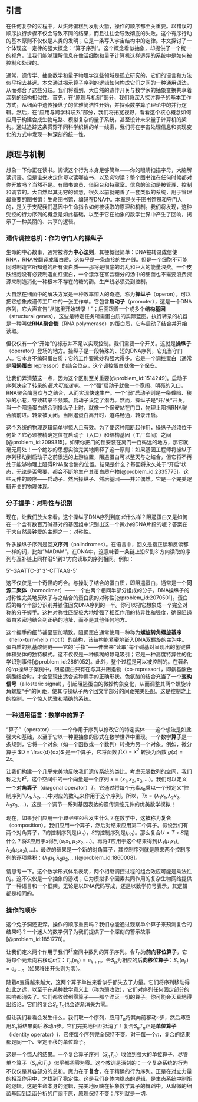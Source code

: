 ## 引言
在任何复杂的过程中，从烘烤蛋糕到发射火箭，操作的顺序都至关重要。以错误的顺序执行步骤不仅会导致不同的结果，而且往往会导致彻底的失败。这个有序行动的基本原则不仅仅是人类的发明；它是一条写入宇宙结构中的定律。本文探讨了一个体现这一定律的强大概念：“算子序列”。这个概念看似抽象，却提供了一个统一的视角，让我们能够理解信息在像活细胞和量子计算机这样迥异的系统中是如何被控制和处理的。

通常，遗传学、抽象数学和量子物理学这些领域是孤立研究的，它们的语言和方法似乎相去甚远。本文通过揭示算子序列的逻辑如何构成它们之间的一种通用语法，从而弥合了这些分歧。我们将看到，大自然的遗传开关与数学家的抽象变换共享着深刻的结构相似性。首先，在“原理与机制”部分，我们将深入探讨算子的基本工作方式，从细菌中遗传操纵子的优雅简洁性开始，并探索数学算子理论中的并行逻辑。然后，在“应用与跨学科联系”部分，我们将拓宽视野，看看这个核心概念如何应用于构建合成生物电路、模拟复杂的量子系统，甚至设计未来量子计算机的架构。通过追踪这条贯穿不同科学织锦的单一线索，我们将在宇宙处理信息和实现变化的方式中发现一种深刻的统一性。

## 原理与机制

想象一下你正在读书。阅读这个行为本身足够简单——你的眼睛扫描字母，大脑解读词语。但是谁来决定你*可以*读哪些书，以及*何时*读？整个图书馆在任何时候都对你开放吗？当然不是。有图书馆员、借阅台和特藏室。信息的流动是被管理、控制和调节的。大自然以其无穷的智慧，很久以前就完善了一套类似的系统，用于管理最重要的图书馆：生命图书馆，编码在DNA中。本章是关于图书馆员和守门人的，是关于支配我们基因中生命指令如何被读取的原理和机制。我们将发现，这种受控的行为序列的概念是如此基础，以至于它在抽象的数学世界中产生了回响，揭示了一种美丽的、共享的逻辑。

### 遗传调控总机：作为守门人的操纵子

生命的中心故事，通常被称为**中心法则**，其梗概很简单：DNA被转录成信使RNA，RNA被翻译成蛋白质。这似乎是一条直接的生产线。但是一个细胞不可能同时制造它所知道的所有蛋白质——那将是彻底的混乱和巨大的能量浪费。一个皮肤细胞没有必要制造血红蛋白，一个漂浮在富含糖分的汤中的细菌也不需要浪费资源来制造消化一种根本不存在的糖的酶。生产线必须受到控制。

大自然在细菌中的解决方案是一种效率惊人的奇迹，称为**操纵子**（operon）。可以把它想象成遗传工厂中的一张工作单。它包含**启动子**（promoter），这是一个DNA序列，它大声宣告“从这里开始转录！”；后面跟着一个或多个**结构基因**（structural genes），这些是特定任务所需蛋白质的实际蓝图。执行转录的机器是一种叫做**RNA聚合酶**（RNA polymerase）的蛋白质，它与启动子结合并开始读取。

但仅仅有一个“开始”的标志并不足以实现控制。我们需要一个开关。这就是**操纵子**（operator）登场的地方。操纵子是一段特殊的、短的DNA序列，它充当守门人。它本身不编码蛋白质；它的工作要微妙和强大得多。它是一个调控蛋白（通常是**阻遏蛋白** repressor）的结合位点，这个调控蛋白就像一个保安。

让我们弄清楚这一点，因为这个区别至关重要[@problem_id:1514249]。启动子序列决定了转录的*最大可能速率*。一个“强”启动子就像一个宽阔、明亮的入口，RNA聚合酶喜欢与之结合，从而实现快速生产。一个“弱”启动子则是一条昏暗、狭窄的小巷，导致转录不频繁。启动子设定了潜力。然而，操纵子是“开/关”开关。当一个阻遏蛋白结合到操纵子上时，就像一个保安站在门口，物理上阻挡RNA聚合酶前进。转录被关闭。当阻遏蛋白离开时，道路畅通，转录开启。

这个系统的物理逻辑简单得惊人且有效。为了使这种阻断起作用，操纵子必须位于何处？它必须被精确定位在启动子（入口）和结构基因（工厂车间）之间[@problem_id:2099315]。如果你把门的锁安装在离门一百码远的地方，那它就毫无用处！一个绝妙的思想实验完美地阐释了这一原则：如果基因工程师将操纵子序列移动到启动子之前很远的上游位置，阻遏蛋白可以整天与之结合，但它将不再处于能够物理上阻碍RNA聚合酶的位置。结果是什么？基因将永久处于“开启”状态，无论是否需要，都会不断地生产其蛋白质产物[@problem_id:2335775]。这些元件的顺序——启动子、然后操纵子、然后基因——并非偶然。它是一个完美逻辑开关的物理体现。

### 分子握手：对称性与识别

现在，让我们放大来看。这个操纵子DNA序列到底*长*什么样？阻遏蛋白又是如何在一个含有数百万碱基对的基因组中识别出这一个微小的DNA片段的呢？答案在于大自然最钟爱的主题之一：对称性。

许多操纵子序列是**回文序列**（palindromes）。在语言中，回文是指正读和反读都一样的词，比如“MADAM”。在DNA中，这意味着一条链上沿5'到3'方向读取的序列与互补链上同样沿5'到3'方向读取的序列相同。例如：

5'-GAATTC-3'
3'-CTTAAG-5'

这不仅仅是一个奇怪的巧合。与操助子结合的蛋白质，即阻遏蛋白，通常是一个**同源二聚体**（homodimer）——一个由两个相同半部分组成的分子。DNA操纵子的对称性完美地反映了与之结合的蛋白质的对称性[@problem_id:2070501]。蛋白质的每个半部分识别并锁住回文DNA序列的一半。你可以把它想象成一个完全对称的分子握手。这种对称性匹配极大地增强了相互作用的特异性和强度，确保阻遏蛋白紧密地结合到正确的地址，而不是其他任何地方。

这个握手的细节甚至更加精致。阻遏蛋白通常使用一种称为**螺旋转角螺旋基序**（helix-turn-helix motif）的结构，该结构能紧密地嵌入DNA双螺旋的主沟中。蛋白质的氨基酸侧链——它的“手指”——伸出来“读取”每个碱基对呈现出的氢键供体和受体的独特模式。这不仅仅是一种模糊的静电吸引；它是一种高度特异性的化学识别事件[@problem_id:2861052]。此外，整个过程是可以被控制的。在著名的*trp*操纵子案例中，阻遏蛋白只有在与其共阻遏物（co-repressor），即氨基酸色氨酸结合时，才会呈现出适合这种握手的正确形状。色氨酸的结合充当了一个**变构信号**（allosteric signal），引起阻遏蛋白的微妙构象变化，从而调整其两个螺旋转角螺旋“手”的间距，使其与操纵子两个回文半部分的间距完美匹配。这是控制之上的控制，一个惊人优雅和精确的系统。

### 一种通用语言：数学中的算子

“算子”（operator）——一个作用于序列以修改它的特定实体——这个想法是如此强大和基础，以至于它以一种更抽象的形式在数学世界中重现。一个数学**算子**是一条规则，它将一个对象（如一个函数或一个数列）转换为另一个对象。例如，微分算子 $D = \frac{d}{dx}$ 是一个算子，它将函数 $f(x) = x^2$ 转换为函数 $g(x) = 2x$。

让我们构建一个几乎完美地反映我们遗传系统的类比。考虑无限数列的空间，我们称之为$\ell^2$。这个空间中的一个向量是一个序列 $x = (x_1, x_2, x_3, \dots)$。我们可以定义一个**对角算子**（diagonal operator）$T$，它通过将每个元素$x_n$乘以一个预定义“控制序列”$(\lambda_1, \lambda_2, \dots)$中对应的数$\lambda_n$来作用于这个序列。所以，$Tx = (\lambda_1 x_1, \lambda_2 x_2, \lambda_3 x_3, \dots)$。这是一个调节一系列基因表达的遗传调控元件的优美数学模拟！

现在，如果我们应用一个*算子序列*会发生什么？在数学中，这被称为**复合**（composition）。我们应用一个算子，然后对结果应用第二个算子。假设我们有两个对角算子，$T$的控制序列是$(\lambda_n)$，$S$的控制序列是$(\mu_n)$。那么复合$U = T \circ S$是什么？将$S$应用于$x$得到$(\mu_1 x_1, \mu_2 x_2, \dots)$。再将$T$应用于这个结果得到$(\lambda_1(\mu_1 x_1), \lambda_2(\mu_2 x_2), \dots)$。最终的结果是一个新的对角算子，其控制序列就是原来两个控制序列的逐项乘积：$(\lambda_1\mu_1, \lambda_2\mu_2, \dots)$[@problem_id:1860008]。

请思考一下。这个数学形式体系表明，两个相继调控过程的组合效应可能是乘法性的。这不仅仅是一个抽象的游戏；它为模拟多个因素共同作用的复杂生物网络提供了一种语言和一个框架。无论是以DNA代码写成，还是以数学符号表示，其逻辑都是相同的。

### 操作的顺序

这个兔子洞还更深。操作的顺序重要吗？我们总能通过观察单个算子来预测复合的结果吗？一个迷人的数学例子为我们提供了一个深刻的警示故事[@problem_id:1851778]。

让我们定义两个作用于我们$\ell^2$空间中数列的算子序列。令$T_n$为**前向移位算子**，它将每个元素向右移动$n$位：$T_n(e_k) = e_{k+n}$。令$S_n$为相应的**后向移位算子**：$S_n(e_k) = e_{k-n}$（如果移出开头则为零）。

随着$n$变得越来越大，这两个算子单独来看似乎都失去了力量。它们将序列移动得如此之远，以至于在某种数学意义上（称为弱收敛），它们对序列任何固定部分的影响都消失了。它们都收敛到零算子——那个湮灭一切的算子。你可能会天真地得出结论，它们的复合$S_n T_n$也会逐渐消失为零。

但让我们看看会发生什么。我们取一个序列，应用$T_n$将其向前移动$n$步，然后*再*应用$S_n$将结果向后移动$n$步。它们完美地相互抵消了！复合$S_n T_n$正是**单位算子**（identity operator）$I$，它使每个序列完全保持不变。对于每一个$n$，复合的结果都是同一个、坚定不移的单位算子。

这是一个惊人的结果。一个复合算子序列（$S_n T_n$）收敛到强大的单位算子，尽管单个算子（$S_n$和$T_n$）似乎都凋零为零。这个教训是深刻的：一个复杂系统的行为不仅仅是其各部分的总和。魔力在于**复合**，在于精确的行为序列。正是在对立力量的相互作用中，才找到了稳定性。这是我们身体内稳态的逻辑，是生态系统中制衡的逻辑。这是生命本身的逻辑，完美地反映在抽象数学算子的舞蹈中。从卑微的细菌基因到泛函分析的广阔平原，原理保持不变：序列就是一切。

